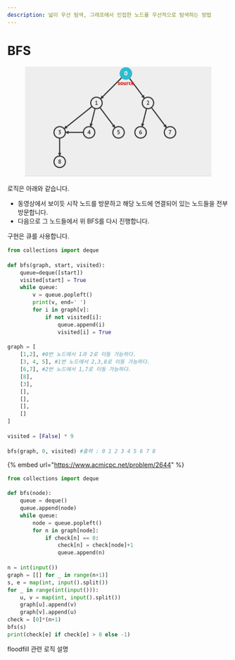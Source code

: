 ```yaml
---
description: 넓이 우선 탐색, 그래프에서 인접한 노드를 우선적으로 탐색하는 방법
---
```


# BFS

<figure><img src="../.gitbook/assets/bfs.gif" alt=""><figcaption></figcaption></figure>

로직은 아래와 같습니다.

* 동영상에서 보이듯 시작 노드를 방문하고 해당 노드에 연결되어 있는 노드들을 전부 방문합니다.
* 다음으로 그 노드들에서 위 BFS를 다시 진행합니다.



구현은 큐를 사용합니다.

```python
from collections import deque

def bfs(graph, start, visited):
    queue=deque([start])
    visited[start] = True
    while queue:
        v = queue.popleft()
        print(v, end=' ')
        for i in graph[v]:
            if not visited[i]:
                queue.append(i)
                visited[i] = True

graph = [
    [1,2], #0번 노드에서 1과 2로 이동 가능하다.
    [3, 4, 5], #1번 노드에서 2,3,8로 이동 가능하다.
    [6,7], #2번 노드에서 1,7로 이동 가능하다.
    [8],
    [3],
    [],
    [],
    [],
    []
]

visited = [False] * 9

bfs(graph, 0, visited) #출력 : 0 1 2 3 4 5 6 7 8 
```

{% embed url="https://www.acmicpc.net/problem/2644" %}

```python
from collections import deque

def bfs(node):
    queue = deque()
    queue.append(node)
    while queue:
        node = queue.popleft()
        for n in graph[node]:
            if check[n] == 0:
                check[n] = check[node]+1
                queue.append(n)
            
n = int(input())
graph = [[] for _ in range(n+1)]
s, e = map(int, input().split())
for _ in range(int(input())):
    u, v = map(int, input().split())
    graph[u].append(v)
    graph[v].append(u)
check = [0]*(n+1)
bfs(s)
print(check[e] if check[e] > 0 else -1)
```

floodfill 관련 로직 설명
